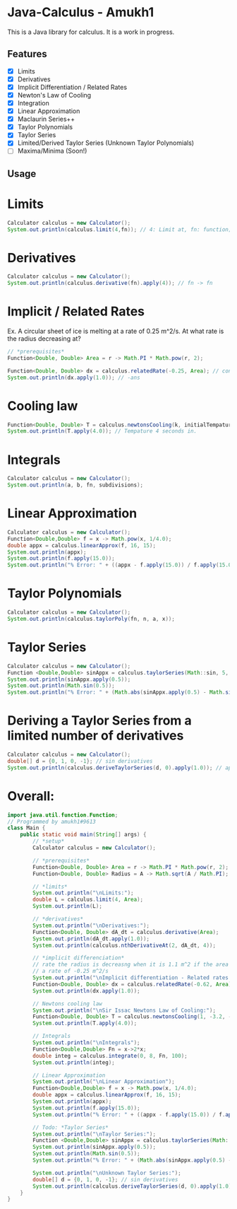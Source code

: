 
# Java-Calculus - Amukh1

This is a Java library for calculus. It is a work in progress.

<!-- Checklist with all the features -->

## Features
- [x] Limits
- [x] Derivatives
- [x] Implicit Differentiation / Related Rates
- [x] Newton's Law of Cooling
- [x] Integration
- [x] Linear Approximation
- [x] Maclaurin Series++
- [x] Taylor Polynomials
- [x] Taylor Series
- [x] Limited/Derived Taylor Series (Unknown Taylor Polynomials)
- [ ] Maxima/Minima (Soon!)

## Usage

# Limits

```java
Calculator calculus = new Calculator();
System.out.println(calculus.limit(4,fn)); // 4: Limit at, fn: function;
```

# Derivatives
```java
Calculator calculus = new Calculator();
System.out.println(calculus.derivative(fn).apply(4)); // fn -> fn
```

# Implicit / Related Rates
Ex. A circular sheet of ice is melting at a rate of 0.25 m^2/s. At what rate is the radius decreasing at?
```java
// *prerequisites*
Function<Double, Double> Area = r -> Math.PI * Math.pow(r, 2);

Function<Double, Double> dx = calculus.relatedRate(-0.25, Area); // constant rate, fn
System.out.println(dx.apply(1.0)); // -ans
```

# Cooling law
```java
Function<Double, Double> T = calculus.newtonsCooling(k, initialTempature, ambientTempature); // k == decay constant
System.out.println(T.apply(4.0)); // Tempature 4 seconds in.
```

# Integrals
```java
Calculator calculus = new Calculator();
System.out.println(a, b, fn, subdivisions);
```

# Linear Approximation
```java
Calculator calculus = new Calculator();
Function<Double,Double> f = x -> Math.pow(x, 1/4.0);
double appx = calculus.linearApprox(f, 16, 15);
System.out.println(appx);
System.out.println(f.apply(15.0));
System.out.println("% Error: " + ((appx - f.apply(15.0)) / f.apply(15.0) * 100)+"%");
```
# Taylor Polynomials
```java
Calculator calculus = new Calculator();
System.out.println(calculus.taylorPoly(fn, n, a, x));
```

# Taylor Series
```java
Calculator calculus = new Calculator();
Function <Double,Double> sinAppx = calculus.taylorSeries(Math::sin, 5, 0);
System.out.println(sinAppx.apply(0.5));
System.out.println(Math.sin(0.5));
System.out.println("% Error: " + (Math.abs(sinAppx.apply(0.5) - Math.sin(0.5)) / Math.sin(0.5) * 100)+"%");
```
# Deriving a Taylor Series from a limited number of derivatives
```java
Calculator calculus = new Calculator();
double[] d = {0, 1, 0, -1}; // sin derivatives
System.out.println(calculus.deriveTaylorSeries(d, 0).apply(1.0)); // approximation of the sinx function
```

# Overall:
```java
import java.util.function.Function;
// Programmed by amukh1#9613
class Main {
    public static void main(String[] args) {
        // *setup*
        Calculator calculus = new Calculator();

        // *prerequisites*
        Function<Double, Double> Area = r -> Math.PI * Math.pow(r, 2);
        Function<Double, Double> Radius = A -> Math.sqrt(A / Math.PI);

        // *limits*
        System.out.println("\nLimits:");
        double L = calculus.limit(4, Area);
        System.out.println(L);

        // *derivatives*
        System.out.println("\nDerivatives:");
        Function<Double, Double> dA_dt = calculus.derivative(Area);
        System.out.println(dA_dt.apply(1.0));
        System.out.println(calculus.nthDerivativeAt(2, dA_dt, 4));

        // *implicit differenciation*
        // rate the radius is decreasng when it is 1.1 m^2 if the area is decreasing at
        // a rate of -0.25 m^2/s
        System.out.println("\nImplicit differentiation - Related rates:");
        Function<Double, Double> dx = calculus.relatedRate(-0.62, Area);
        System.out.println(dx.apply(1.0));

        // Newtons cooling law
        System.out.println("\nSir Issac Newtons Law of Cooling:");
        Function<Double, Double> T = calculus.newtonsCooling(1, -3.2, -4.1);
        System.out.println(T.apply(4.0));

        // Integrals
        System.out.println("\nIntegrals");
        Function<Double,Double> Fn = x->2*x;
        double integ = calculus.integrate(0, 8, Fn, 100);
        System.out.println(integ);

        // Linear Approximation
        System.out.println("\nLinear Approximation");
        Function<Double,Double> f = x -> Math.pow(x, 1/4.0);
        double appx = calculus.linearApprox(f, 16, 15);
        System.out.println(appx);
        System.out.println(f.apply(15.0));
        System.out.println("% Error: " + ((appx - f.apply(15.0)) / f.apply(15.0) * 100)+"%");

        // Todo: *Taylor Series*
        System.out.println("\nTaylor Series:");
        Function <Double,Double> sinAppx = calculus.taylorSeries(Math::sin, 5, 0);
        System.out.println(sinAppx.apply(0.5));
        System.out.println(Math.sin(0.5));
        System.out.println("% Error: " + (Math.abs(sinAppx.apply(0.5) - Math.sin(0.5)) / Math.sin(0.5) * 100)+"%");

        System.out.println("\nUnknown Taylor Series:");
        double[] d = {0, 1, 0, -1}; // sin derivatives
        System.out.println(calculus.deriveTaylorSeries(d, 0).apply(1.0)); // approximation of the sinx function
    }
}
```
